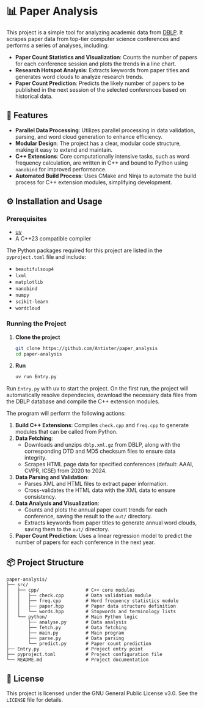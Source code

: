 # 📊 Paper Analysis

This project is a simple tool for analyzing academic data from [DBLP](dblp.org). It scrapes paper data from top-tier computer science conferences and performs a series of analyses, including:

  * **Paper Count Statistics and Visualization**: Counts the number of papers for each conference session and plots the trends in a line chart.
  * **Research Hotspot Analysis**: Extracts keywords from paper titles and generates word clouds to analyze research trends.
  * **Paper Count Prediction**: Predicts the likely number of papers to be published in the next session of the selected conferences based on historical data.

## 🚀 Features

  * **Parallel Data Processing**: Utilizes parallel processing in data validation, parsing, and word cloud generation to enhance efficiency.
  * **Modular Design**: The project has a clear, modular code structure, making it easy to extend and maintain.
  * **C++ Extensions**: Core computationally intensive tasks, such as word frequency calculation, are written in C++ and bound to Python using `nanobind` for improved performance.
  * **Automated Build Process**: Uses CMake and Ninja to automate the build process for C++ extension modules, simplifying development.

## ⚙️ Installation and Usage

### Prerequisites

  * [uv](https://github.com/astral-sh/uv)
  * A C++23 compatible compiler

The Python packages required for this project are listed in the `pyproject.toml` file and include:

  * `beautifulsoup4`
  * `lxml`
  * `matplotlib`
  * `nanobind`
  * `numpy`
  * `scikit-learn`
  * `wordcloud`

### Running the Project

1.  **Clone the project**

    ```bash
    git clone https://github.com/Antister/paper_analysis
    cd paper-analysis
    ```

2.  **Run**

    ```bash
    uv run Entry.py
    ```

Run `Entry.py` with uv to start the project. On the first run, the project will automatically resolve dependecies,  download the necessary data files from the DBLP database and compile the C++ extension modules.

The program will perform the following actions:

1.  **Build C++ Extensions**: Compiles `check.cpp` and `freq.cpp` to generate modules that can be called from Python.
2.  **Data Fetching**:
      * Downloads and unzips `dblp.xml.gz` from DBLP, along with the corresponding DTD and MD5 checksum files to ensure data integrity.
      * Scrapes HTML page data for specified conferences (default: AAAI, CVPR, ICSE) from 2020 to 2024.
3.  **Data Parsing and Validation**:
      * Parses XML and HTML files to extract paper information.
      * Cross-validates the HTML data with the XML data to ensure consistency.
4.  **Data Analysis and Visualization**:
      * Counts and plots the annual paper count trends for each conference, saving the result to the `out/` directory.
      * Extracts keywords from paper titles to generate annual word clouds, saving them to the `out/` directory.
5.  **Paper Count Prediction**: Uses a linear regression model to predict the number of papers for each conference in the next year.

## 📦 Project Structure

```
paper-analysis/
├── src/
│   ├── cpp/                 # C++ core modules
│   │   ├── check.cpp        # Data validation module
│   │   ├── freq.cpp         # Word frequency statistics module
│   │   ├── paper.hpp        # Paper data structure definition
│   │   └── words.hpp        # Stopwords and terminology lists
│   └── python/              # Main Python logic
│       ├── analyse.py       # Data analysis
│       ├── fetch.py         # Data fetching
│       ├── main.py          # Main program
│       ├── parse.py         # Data parsing
│       └── predict.py       # Paper count prediction
├── Entry.py                 # Project entry point
├── pyproject.toml           # Project configuration file
└── README.md                # Project documentation
```

## 📄 License

This project is licensed under the GNU General Public License v3.0. See the `LICENSE` file for details.